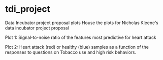 # tdi_project
Data Incubator project proposal plots
House the plots for Nicholas Kleene's data incubator project proposal

Plot 1: Signal-to-noise ratio of the features most predictive for heart attack

Plot 2: Heart attack (red) or healthy (blue) samples as a function of the responses to questions on Tobacco use and high risk behaviors.

